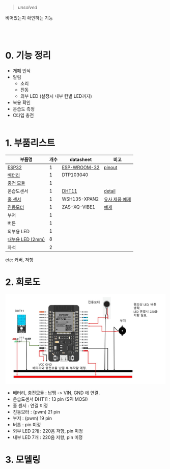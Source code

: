 > *unsolved*

비어있는지 확인하는 기능

<br><br>
# 0. 기능 정리
* 개폐 인식
* 알림
    * 소리
    * 진동
    * 외부 LED (설정시 내부 칸별 LED까지)
* 복용 확인
* 온습도 측정
* C타입 충전
<br><br>

# 1. 부품리스트

|부품명|개수|datasheet|비고|
|---|---|---|---|
|[ESP32](https://mechasolution.com/shop/goods/goods_view.php?inflow=naverCheckout&goodsno=577245&NaPm=ct%3Dlk7wn8yo%7Cci%3Dcheckout%7Ctr%3Dppc%7Ctrx%3Dnull%7Chk%3D662cfa60a5264ec2c587c1b1c905d5b21609be4d)|1|[ESP-WROOM-32](https://www.espressif.com/sites/default/files/documentation/esp32-wroom-32_datasheet_en.pdf)|[pinout](https://www.studiopieters.nl/esp32-pinout/)|
|[배터리](https://www.devicemart.co.kr/goods/view?no=12710293&NaPm=ct%3Dlk7uzoh8%7Cci%3Dcheckout%7Ctr%3Dppc%7Ctrx%3Dnull%7Chk%3D01e099a8394dca5a8e5eaa4c50ad458c183a2c95)|1|DTP103040|
|[충전 모듈](https://mechasolution.com/shop/goods/goods_view.php?inflow=naverCheckout&goodsno=588193&NaPm=ct%3Dlk7vihg6%7Cci%3Dcheckout%7Ctr%3Dppc%7Ctrx%3Dnull%7Chk%3D2bfeab2ee8b2d277b83d5f2b7ae5859254e7fe4d)|1|
|온습도센서|1|[DHT11](https://components101.com/sensors/dht11-temperature-sensor)|[detail](https://www.mouser.com/datasheet/2/758/DHT11-Technical-Data-Sheet-Translated-Version-1143054.pdf)|
|[홀 센서](https://www.devicemart.co.kr/goods/view?no=29552&NaPm=ct%3Dlk7v7fpq%7Cci%3Dcheckout%7Ctr%3Dppc%7Ctrx%3Dnull%7Chk%3D3f5cbfc8faa321c937f3f73126735f37c6905b3f)|1|WSH135-XPAN2|[유사 제품 예제](https://samstory.coolschool.co.kr/zone/story/codingarray/streams/45101)|
|[진동모터](https://mechasolution.com/shop/goods/goods_view.php?inflow=naverCheckout&goodsno=330380&NaPm=ct%3Dlk7vg318%7Cci%3Dcheckout%7Ctr%3Dppc%7Ctrx%3Dnull%7Chk%3Da601f1a3d6b4585501abc2e8a20c4ba6e4194a09)|1|ZAS-XQ-VIBE1|[예제](https://cafe.naver.com/mechawiki/57)
|부저|1||
|버튼|1||
|외부용 LED|1||
|[내부용 LED (2mm)](https://mechasolution.com/shop/goods/goods_view.php?inflow=naverCheckout&goodsno=540594&NaPm=ct%3Dlk7vpp0d%7Cci%3Dcheckout%7Ctr%3Dppc%7Ctrx%3Dnull%7Chk%3D9f8a107c79bacf7e14b3938fcd8eddc3fc1a8f7b)|8||
|자석|2||

etc: 커버, 저항

# 2. 회로도

![회로도](./readme_img/회로도.jpg)

+ 배터리, 충전모듈 : 납땜 -> VIN, GND 에 연결.
+ 온습도센서 DHT11 : 13 pin (SPI MOSI)
+ 홀 센서 : 연결 미정
+ 진동모터 : (pwm) 21 pin
+ 부저 : (pwm) 19 pin
+ 버튼 : pin 미정
+ 외부 LED 2개 : 220옴 저항, pin 미정
+ 내부 LED 7개 : 220옴 저항, pin 미정

# 3. 모델링
